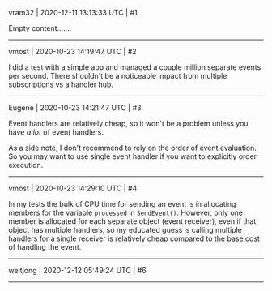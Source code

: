 vram32 | 2020-12-11 13:13:33 UTC | #1

Empty content.......

-------------------------

vmost | 2020-10-23 14:19:47 UTC | #2

I did a test with a simple app and managed a couple million separate events per second. There shouldn't be a noticeable impact from multiple subscriptions vs a handler hub.

-------------------------

Eugene | 2020-10-23 14:21:47 UTC | #3

Event handlers are relatively cheap, so it won't be a problem unless you have _a lot_ of event handlers.

As a side note, I don't recommend to rely on the order of event evaluation.
So you may want to use single event handler if you want to explicitly order execution.

-------------------------

vmost | 2020-10-23 14:29:10 UTC | #4

In my tests the bulk of CPU time for sending an event is in allocating members for the variable `processed` in `SendEvent()`. However, only one member is allocated for each separate object (event receiver), even if that object has multiple handlers, so my educated guess is calling multiple handlers for a single receiver is relatively cheap compared to the base cost of handling the event.

-------------------------

weitjong | 2020-12-12 05:49:24 UTC | #6



-------------------------

